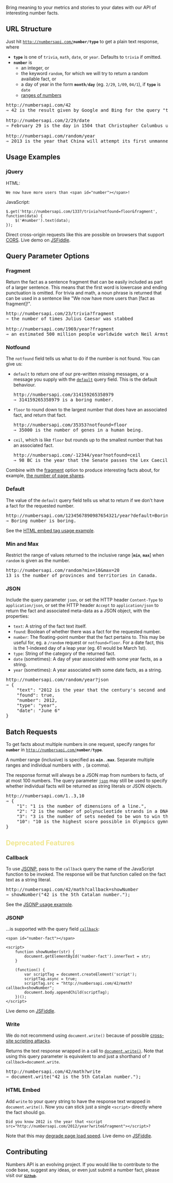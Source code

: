 Bring meaning to your metrics and stories to your dates with our API of interesting number facts.

## URL Structure

Just hit <code>http://numbersapi.com/<strong>number</strong>/<strong>type</strong></code> to get a plain text response, where

- **`type`** is one of `trivia`, `math`, `date`, or `year`. Defaults to `trivia` if omitted.
- **`number`** is
  - an integer, or
  - the keyword `random`, for which we will try to return a random available fact, or
  - a day of year in the form <code><strong>month</strong>/<strong>day</strong></code> (eg. `2/29`, `1/09`, `04/1`), if **`type`** is `date`
  - <a href="#batching">ranges of numbers</a>

<pre>
http://numbersapi.com/42
&rArr; 42 is the result given by Google and Bing for the query "the answer to life the universe and everything".

http://numbersapi.com/2/29/date
&rArr; February 29 is the day in 1504 that Christopher Columbus uses his knowledge of a lunar eclipse to convince Native Americans to provide him with supplies.

http://numbersapi.com/random/year
&rArr; 2013 is the year that China will attempt its first unmanned Moon landing.
</pre>

## Usage Examples

### jQuery

HTML:

    We now have more users than <span id="number"></span>!

JavaScript:

    $.get('http://numbersapi.com/1337/trivia?notfound=floor&fragment', function(data) {
        $('#number').text(data);
    });

Direct cross-origin requests like this are possible on browsers that support [CORS](http://en.wikipedia.org/wiki/Cross-Origin_Resource_Sharing). Live demo on [JSFiddle](http://jsfiddle.net/divad12/ffHEh/).

## Query Parameter Options

### Fragment

Return the fact as a sentence fragment that can be easily included as part of a larger sentence. This means that the first word is lowercase and ending punctuation is omitted. For trivia and math, a noun phrase is returned that can be used in a sentence like "We now have more users than [fact as fragment]!".

<pre>
http://numbersapi.com/23/trivia?fragment
&rArr; the number of times Julius Caesar was stabbed

http://numbersapi.com/1969/year?fragment
&rArr; an estimated 500 million people worldwide watch Neil Armstrong take his historic first steps on the Moon
</pre>

### Notfound

The `notfound` field tells us what to do if the number is not found. You can give us:

- `default` to return one of our pre-written missing messages, or a message you supply with the [`default`](#default) query field. This is the default behaviour.
  <pre>http://numbersapi.com/314159265358979
  &rArr; 314159265358979 is a boring number.</pre>
- `floor` to round down to the largest number that does have an associated fact, and return that fact.
  <pre>http://numbersapi.com/35353?notfound=floor
  &rArr; 35000 is the number of genes in a human being.</pre>
- `ceil`, which is like `floor` but rounds up to the smallest number that has an associated fact.
  <pre>http://numbersapi.com/-12344/year?notfound=ceil
  &rArr; 98 BC is the year that the Senate passes the Lex Caecilia Didia which bans omnibus bills.</pre>

Combine with the [fragment](#fragment) option to produce interesting facts about, for example, [the number of page shares](#visitors).

### Default

The value of the `default` query field tells us what to return if we don't have a fact for the requested number.

<pre>
http://numbersapi.com/1234567890987654321/year?default=Boring+number+is+boring.
&rArr; Boring number is boring.
</pre>

See the [HTML embed tag usage example](#single-script-tag).

### Min and Max

Restrict the range of values returned to the inclusive range \[**`min`**, **`max`**\] when `random` is given as the number.

<pre>
http://numbersapi.com/random?min=10&max=20
13 is the number of provinces and territories in Canada.
</pre>

### JSON

Include the query parameter `json`, or set the HTTP header `Content-Type` to `application/json`, or set the HTTP header `Accept` to `application/json` to return the fact and associated meta-data as a JSON object, with the properties:

- `text`: A string of the fact text itself.
- `found`: Boolean of whether there was a fact for the requested number.
- `number`: The floating-point number that the fact pertains to. This may be useful for, eg. a `/random` request or `notfound=floor`. For a date fact, this is the 1-indexed day of a leap year (eg. 61 would be March 1st).
- `type`: String of the category of the returned fact.
- `date` (sometimes): A day of year associated with some year facts, as a string.
- `year` (sometimes): A year associated with some date facts, as a string.

<pre>
http://numbersapi.com/random/year?json
&rArr; {
    "text": "2012 is the year that the century's second and last solar transit of Venus occurs on June 6.",
    "found": true,
    "number": 2012,
    "type": "year",
    "date": "June 6"
}
</pre>

<h2 id="batching">Batch Requests</h2>

To get facts about multiple numbers in one request, specify ranges for <code><strong>number</strong></code> in <code>http://numbersapi.com/<strong>number</strong>/<strong>type</strong></code>.

A number range (inclusive) is specified as <code><strong>min</strong>..<strong>max</strong></code>. Separate multiple ranges and individual numbers with `,` (a comma).

The response format will always be a JSON map from numbers to facts, of at most 100 numbers. The query parameter [`json`](/#json) may still be used to specify whether individual facts will be returned as string literals or JSON objects.

<pre>
http://numbersapi.com/1..3,10
&rArr; {
    "1": "1 is the number of dimensions of a line.",
    "2": "2 is the number of polynucleotide strands in a DNA double helix.",
    "3": "3 is the number of sets needed to be won to win the whole match in volleyball.",
    "10": "10 is the highest score possible in Olympics gymnastics competitions."
}
</pre>

<h2 style="color:khaki">Deprecated Features</h2>

### Callback

To use [JSONP](http://en.wikipedia.org/wiki/JSONP), pass to the `callback` query the name of the JavaScript function to be invoked. The response will be that function called on the fact text as a string literal.

<pre>
http://numbersapi.com/42/math?callback=showNumber
&rArr; showNumber("42 is the 5th Catalan number.");
</pre>

See the [JSONP usage example](#jsonp).

### JSONP

...is supported with the query field [`callback`](#callback):

    <span id="number-fact"></span>

    <script>
        function showNumber(str) {
            document.getElementById('number-fact').innerText = str;
        }

        (function() {
            var scriptTag = document.createElement('script');
            scriptTag.async = true;
            scriptTag.src = "http://numbersapi.com/42/math?callback=showNumber";
            document.body.appendChild(scriptTag);
        })();
    </script>

Live demo on [JSFiddle](http://jsfiddle.net/divad12/4A6Pw/).

### Write

We do not recommend using `document.write()` because of possible <a href="https://cheatsheetseries.owasp.org/cheatsheets/DOM_based_XSS_Prevention_Cheat_Sheet.html#example-dangerous-html-methods">cross-site scripting attacks</a>.

Returns the text response wrapped in a call to [`document.write()`](https://developer.mozilla.org/en/document.write). Note that using this query parameter is equivalent to and just a shorthand of `?callback=document.write`.

<pre>
http://numbersapi.com/42/math?write
&rArr; document.write("42 is the 5th Catalan number.");
</pre>

<h3 id="single-script-tag">HTML Embed</h3>

Add `write` to your query string to have the response text wrapped in `document.write()`. Now you can stick just a single `<script>` directly where the fact should go.

    Did you know 2012 is the year that <script src="http://numbersapi.com/2012/year?write&fragment"></script>?

Note that this may <a href="http://developer.yahoo.com/performance/rules.html#js_bottom">degrade page load speed</a>. Live demo on [JSFiddle](http://jsfiddle.net/divad12/vd58j/).

## Contributing

Numbers API is an evolving project. If you would like to contribute to the code base, suggest any ideas, or even just submit a number fact, please visit our <code><strong>[`Github`](https://github.com/rithmschool/numbers_api/blob/master/CONTRIBUTING.md)</strong></code>.

